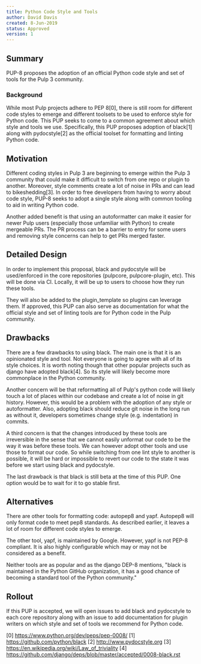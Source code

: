 ```yaml
---
title: Python Code Style and Tools
author: David Davis
created: 8-Jun-2019
status: Approved
version: 1
---
```


## Summary

PUP-8 proposes the adoption of an official Python code style and set of tools for the Pulp
3 community.

### Background

While most Pulp projects adhere to PEP 8[0], there is still room for different code styles to emerge
and different toolsets to be used to enforce style for Python code. This PUP seeks to come to a
common agreement about which style and tools we use. Specifically, this PUP proposes adoption of
black[1] along with pydocstyle[2] as the official toolset for formatting and linting Python code.

## Motivation

Different coding styles in Pulp 3 are beginning to emerge within the Pulp 3 community that could
make it difficult to switch from one repo or plugin to another. Moreover, style comments create a
lot of noise in PRs and can lead to bikeshedding[3]. In order to free developers from having to
worry about code style, PUP-8 seeks to adopt a single style along with common tooling to aid in
writing Python code.

Another added benefit is that using an autoformatter can make it easier for newer Pulp users
(especially those unfamiliar with Python) to create mergeable PRs. The PR process can be a barrier
to entry for some users and removing style concerns can help to get PRs merged faster.

## Detailed Design

In order to implement this proposal, black and pydocstyle will be used/enforced in the core
repositories (pulpcore, pulpcore-plugin, etc). This will be done via CI. Locally, it will be up to
users to choose how they run these tools.

They will also be added to the plugin_template so plugins can leverage them. If approved, this PUP
can also serve as documentation for what the official style and set of linting tools are for Python
code in the Pulp community.

## Drawbacks

There are a few drawbacks to using black. The main one is that it is an opinionated style and tool.
Not everyone is going to agree with all of its style choices. It is worth noting though that other
popular projects such as django have adopted black[4]. So its style will likely become more
commonplace in the Python community.

Another concern will be that reformatting all of Pulp's python code will likely touch a lot of
places within our codebase and create a lot of noise in git history. However, this would be a
problem with the adoption of any style or autoformatter. Also, adopting black should reduce git
noise in the long run as without it, developers sometimes change style (e.g. indentation) in
commits.

A third concern is that the changes introduced by these tools are irreversible in the sense that we
cannot easily unformat our code to be the way it was before these tools. We can however adopt other
tools and use those to format our code. So while switching from one lint style to another is
possible, it will be hard or impossible to revert our code to the state it was before we start using
black and pydocstyle.

The last drawback is that black is still beta at the time of this PUP. One option would be to wait
for it to go stable first.

## Alternatives

There are other tools for formatting code: autopep8 and yapf. Autopep8 will only format code to meet
pep8 standards. As described earlier, it leaves a lot of room for different code styles to emerge.

The other tool, yapf, is maintained by Google. However, yapf is not PEP-8 compliant. It is also
highly configurable which may or may not be considered as a benefit.

Neither tools are as popular and as the django DEP-8 mentions, "black is maintained in the Python
GitHub organization, it has a good chance of becoming a standard tool of the Python community."

## Rollout

If this PUP is accepted, we will open issues to add black and pydocstyle to each core repository
along with an issue to add documentation for plugin writers on which style and set of tools we
recommend for Python code.

[0] https://www.python.org/dev/peps/pep-0008/
[1] https://github.com/python/black
[2] http://www.pydocstyle.org
[3] https://en.wikipedia.org/wiki/Law_of_triviality
[4] https://github.com/django/deps/blob/master/accepted/0008-black.rst
